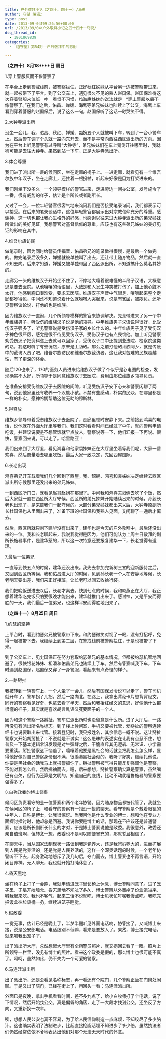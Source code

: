 ```yaml
---
title: 户外敬拜小记（之四十、四十一）/马锐
author: 守望 编辑2
type: post
date: 2013-09-04T09:26:56+00:00
url: /2013/09/04/户外敬拜小记之四十四十一马锐/
dsq_thread_id:
  - 1801869839
categories:
  - 《@守望》第54期——户外敬拜中的忍耐

---
```

<!--more-->

<strong class="mceWPmore" title="更多...">（之四十）8</strong>**月18****日** **周日**

1.穿上警服反而不像警察了

在平台上走到警戒线前，被警察拦住，正好秋红姊妹从平台另一边被警察带过来，就一起被带下了平台。到了公交车上，遇见很久不见的熟人赵国保。赵国保难得这次穿着警服来值班，咋一看很不习惯，按海鹰姊妹的说法就是：“穿上警服以后不像警察了。”在我们之后，佑昌、婵媛、海鹰等弟兄姊妹也陆续上了公交，海鹰上车看到穿着警服的赵国保后，说了这么一句。赵国保听了这话一时哭笑不得。

2.大钟寺派出所

没坐一会儿，我、佑昌、秋红、婵媛、韶婉五个人就被叫下车，转到了一台小警车上。然后警车调了个头就一路向东开去，而不是平常向西往西区派出所的方向。因为在平台上听见警察有过呼叫“大钟寺”，弟兄姊妹们在车上猜测开往哪里时，我就猜可能是去往大钟寺。果然到站一下车，正是大钟寺派出所。

3.体会尊重

我们进了派出所一层的候问区，坐在走廊的椅子上。一进走廊，就看见有一个维吾尔族中年汉子，坐在走廊上，还拄着一根拐杖，听起来好像是因为打架进来的。

我们刚坐下没多久，一个领导模样的警官进来，走进旁边一间办公室，发号施令了一番，很有威势的样子，估计是个所长或者副所长。

又过了一会，一位年轻警官很客气地来询问我们是否接受笔录询问，我们都表示可以接受。在后来的笔录谈话中，这位年轻警官都展示出对宗教信仰充分的尊重。感谢神，这一切也都让我心生格外的好感，也感谢以往来过大钟寺派出所的弟兄姊妹所做出的美好见证，我想警官对基督信仰的尊重，应该也有这些弟兄姊妹的美好见证的影响在其中。

4.维吾尔族访民

做笔录时，因为同时给警员传福音，佑昌弟兄的笔录做得很慢，是最后一个做完的。做完笔录后没多久，婵媛就被单独叫了出去，还让带上随身物品，然后就一直不知去向。后来才知道，婵媛又被单独带回了西区派出所，不知道搞什么莫名其妙的。

走廊另一头的维族汉子开始坐不住了，不停地大嚷着很难懂的半吊子汉语，大概意思是要去医院。从他嚷嚷的话语里，大致是和人发生冲突被打伤了，加上他心脏不太好，他感到胸口很难受，要求去医院。维族汉子声音中气很足，嚷嚷起来整个走廊都吵得慌，中间还不知道说着什么就嚎啕大哭起来，说是有冤屈，被欺负。还听见警察议论说，打他的也是维族。

因为维族汉子一直闹，几个所领导模样的警官来协调解决。先是带进来了另一个中年维族男子，听受伤的维族汉子说是他的领导。中年维族男子汉语说得很好，比受伤汉子强多了，听见警察说是受伤汉子家的乡长什么的。中年维族男子见了受伤汉子神色很严厉，感觉是很不待见受伤汉子，受伤汉子也有点畏惧他。加上听见警察劝受伤汉子把资料递上去就可以回家了，受伤汉子口中还提到些法院、检察院这类的话，我这时听了有些恍然，原来是上访的。那么之前打他的维族同乡，就是传说中的截访人员了吧。维吾尔族访民和维吾尔族截访者，这让我对苦难的民族超越性，有了更深的体会。

随后120也来了，120的医务人员进来给维族汉子做了个似乎是心电图的检查，发现确实不太好，所领导于是同意维族汉子去医院，费用由那位维族乡领导负责。

在准备安排受伤维族汉子去医院的间隙，听见受伤汉子安下心来和警察闲聊了两句，说到他家里还有收养一个汉族小孩。不禁有些感动，朴实的民众，在哪里都是一样的朴实，愿神怜悯帮助这位无助的穆斯林。

5.得释放

维族乡领导带着受伤维族汉子去医院了，走廊里顿时安静下来。之前接到鸿喜的电话，说他就在外面大厅里等我们。我们这时看看时间已经过了中午，就向警察申请吃饭，并建议说要是不想管饭就早点放人。警察说等一下，他们汇报一下再说。很快，警察回来说，可以走了。哈里路亚！

我们出来到了大厅里，看见鸿喜和他家袁姊妹正在大厅里坐着等我们呢，大家一番欢喜，然后商量着去哪里吃饭。最后大家一致决定，先回西屋国际。

6.长老出现

鸿喜弟兄开车载着我们几个回到了西屋，我、韶婉、鸿喜和袁姊妹决定继续去西区派出所守候那里还没出来的弟兄姊妹。

一到西区所门口，就看见赵哥赵姐在那里了。中间我和鸿喜夫妇俩去吃了个饭，然后大家就一直在西区所大厅守候。西区所的弟兄姊妹开始陆续出来的时候，孙毅长老也出现了，是来陪我们一起守候的。大部分弟兄姊妹都出来以后，大钟寺原副所长杜国保也从里面出来了，准备下班的杜国保和我熟人见面，又闲聊了一通后才离去。

然后，西区所就只剩下建华没有出来了，建华也是今天的户外敬拜中，最后还没出来的一位。我和长老聊起来，我说我觉得是因为，他们可能认为上周主日敬拜的副所长施暴事件，是建华惹的，所以这一次特意还要报复建华一下，长老觉得有道理。

7.最后一位弟兄

一直等到快五点的时候，建华还没出来。我先去参加完新树三堂的迎新服侍之后，又回到西区所等候。我和佑昌进大厅的时候，见到孙长老一个人在安静地等候，长老明天要出差，我们来正好接班，让长老可以回去收拾行装。

我们把晚饭送进去以后，长老才离去。快到七点的时候，我和晓燕正在大厅，我正想着建华吃完饭只怕要很晚才能出来，建华就推门出来了。感谢神，又是平安而得胜的一天，我们最后一位弟兄，也这样平安而得胜地归来了。

**（之四十一）8****月25****日** **周日**

1.约瑟的坚持

上平台时，看到约瑟弟兄被警察带下来。和约瑟微笑对视了一眼，没有打招呼，免得一起被带下去。我继续上到第二层，在警戒线前被警察拦住，于是也被带了下来。

到了公交车上，见史国保正在努力套取约瑟弟兄的基本情况，但都被约瑟机智地回避了。很快银花姊妹、祖潘和佑昌弟兄也陆续上了车。然后有警察喊我下车，下车时遇到赵国保，赵国保又穿了一身警服，看起来有点奇怪的样子。

2.一路掰扯

我被转到一辆警车上，一个人坐了一会儿，然后有国保发令说可以走了，警车司机就开车了。警车拐了几拐，然后一路向北。在路上，我拿出背经卡片想背背经文，同行的警察看见好奇，也拿去看了半天，然后和我抬杠经文的意思，好像他什么都很懂的样子，其实就是喜欢胡言乱语又死要面子的一个人。

因为和这个警察一路掰扯，警车进派出所时也没留意是什么所。进了大厅后，一路再没见有派出所名称标志。到了楼上候问室，手机又要被代管，爱掰扯的警察连读经卡也说要取出来代管。接着登记时，我只报姓名，其余信息一概不说。这让掰扯警察又开始胡掰扯了：不说就是不诚实！这么愚昧的表述实在让我有点忍不住，想普及一下基本逻辑常识发现是对牛弹琴之后，干脆直斥其无逻辑、无常识、小学需要重读。掰扯警察这下恼羞了，嚷嚷着他要是黑社会的话就会把我怎么怎么样，显得他好像对自己警察身份很不满，很羡慕黑社会似的。我听了好笑，继续扎他说，你要是黑社会的话我马上就报警抓你了。掰扯警察被气得只能反复强调他是警察，不能对我怎么样，然后拂袖而去。嗯，后来想想，掰扯警察确实算是警察，虽然嘴巴有点欠，但行为还算是文明的，知道自己的底线，比动不动就粗鲁施暴的警察要强得多了。

3.自称政委的博士警察

候问区负责看守的是一位警察和两个老年协警。因为随身物品都被代管了，我就坐在候问区的椅子上，和看守的警察有一搭没一搭的聊天。看守警察是个戴着眼镜的中年人，自称是博士，让我很惊讶。当我问他是什么专业的博士，想和他在专业方面探讨探讨时，他却总是回避。我说你要是博士的话，那现在不应该还是普通警察，应该是所长副所长什么的才对，于是博士警察说他是政委。我很意外，政委还亲自值班啊，但转念一想，政委也不是可以随便冒充的，那就暂且相信了。

在聊天中，当从国家法制现状一路谈到我是党养大，还是我爸妈养大的，进而扩展到人民是党养活的，还是党是人民养活的，这样一个深奥话题的时候，一个老年协警听不下去，起身激动地怒斥了我几句后，夺门而去，博士警察也不再言语，开始闭目养神。无人聊天，我也就开始打盹休息了。

4.昏天黑地

坐在椅子上打了一会盹，我就申请进笼子里长椅上休息，博士警察同意了。进了笼子里，于是开始睡觉。昏天黑地不知过了多久，博士警察从外面拎了份盒饭进来，喊我起来吃。我也不客气，起来二话不说就吃，博士见状忙叮嘱我慢点吃。我吃完把饭盒往垃圾桶一扔，继续进笼子睡觉。

5.假政委

一觉无事，估计已经是晚上了，半梦半醒听见外面电话响，协警接了，又喊博士来接，说是公安部电话。电话级别不低嘛，看来是要放人了。果然，博士接完电话，就来喊我出笼子了。

出了派出所大厅，忽然想起大厅里有全所警员照片，就又拐回去看了一眼。照片上所领导一栏里，没见有博士的照片。看来这个政委是假的，那么博士也很可能不真了。呵呵，虽然如此，仍不失为一个可爱的警察。

6.马连洼派出所

出了派出所，还是没看见名称标志，再一看还有个院门，几个警察正坐在门岗处闲聊。于是又出了院门，已经在街上了，再回头一看：马连洼派出所。

外面已是夜晚，拿出手机看看时间，差不多九点了，给小白牧师打了个电话，说了下情况，然后开始找公交。真是偏僻的角落，走了一大段才找到公交，还坐反了方向，又重新换一次车。

唉，想想人民公安也真不容易，为了给人民信仰制造一点麻烦，不知绞尽了多少脑汁。这也确实表明了法制进步，比起直接枪毙活埋不知进步了多少倍，虽然执法者们仍然经常依依不舍地表达出他们对那个无法无天时代的怀念。